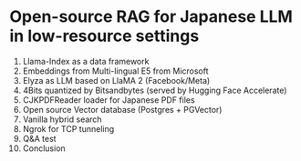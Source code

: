 # Open-source RAG for Japanese LLM in low-resource settings

1) Llama-Index as a data framework
2) Embeddings from Multi-lingual E5 from Microsoft 
3) Elyza as LLM based on LlaMA 2 (Facebook/Meta)
4) 4Bits quantized by Bitsandbytes (served by Hugging Face Accelerate)
5) CJKPDFReader loader for Japanese PDF files
6) Open source Vector database (Postgres + PGVector)
7) Vanilla hybrid search
8) Ngrok for TCP tunneling
9) Q&A test
10) Conclusion
